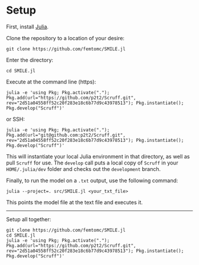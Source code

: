 # Setup

First, install [Julia](https://julialang.org/downloads/).

Clone the repository to a location of your desire:
```
git clone https://github.com/femtomc/SMILE.jl
```

Enter the directory:
```
cd SMILE.jl
```

Execute at the command line (https):
```
julia -e 'using Pkg; Pkg.activate("."); Pkg.add(url="https://github.com/p2t2/Scruff.git", rev="2d51a04558ff52c20f283e18c6b77d9c43978513"); Pkg.instantiate(); Pkg.develop("Scruff")'
```

or SSH:
```
julia -e 'using Pkg; Pkg.activate("."); Pkg.add(url="git@github.com:p2t2/Scruff.git", rev="2d51a04558ff52c20f283e18c6b77d9c43978513"); Pkg.instantiate(); Pkg.develop("Scruff")'
```

This will instantiate your local Julia environment in that directory, as well as pull `Scruff` for use. The `develop` call puts a local copy of `Scruff` in your `HOME/.julia/dev` folder and checks out the `development` branch.

Finally, to run the model on a `.txt` output, use the following command:
```
julia --project=. src/SMILE.jl <your_txt_file>
```

This points the model file at the text file and executes it.

---

Setup all together:
```
git clone https://github.com/femtomc/SMILE.jl
cd SMILE.jl
julia -e 'using Pkg; Pkg.activate("."); Pkg.add(url="https://github.com/p2t2/Scruff.git", rev="2d51a04558ff52c20f283e18c6b77d9c43978513"); Pkg.instantiate(); Pkg.develop("Scruff")'
```
